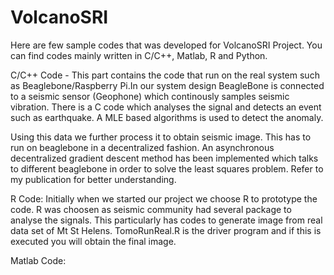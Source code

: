 # VolcanoSRI
Here are few sample codes that was developed for VolcanoSRI Project. You can find codes mainly written in C/C++, Matlab, R and Python.

C/C++ Code - This part contains the code that run on the real system such as Beaglebone/Raspberry Pi.In our system design BeagleBone is connected to a seismic sensor (Geophone) which continously samples seismic vibration. There is a C code which analyses the signal and detects an event such as earthquake. A MLE based algorithms is used to detect the anomaly.

Using this data we further process it to obtain seismic image. This has to run on beaglebone in a decentralized fashion. An asynchronous decentralized gradient descent method has been implemented which talks to different beaglebone in order to solve the least squares problem. Refer to my publication for better understanding.

R Code: Initially when we started our project we choose R to prototype the code. R was choosen as seismic community had several package to analyse the signals. This particularly has codes to generate image from real data set of Mt St Helens. TomoRunReal.R is the driver program and if this is executed you will obtain the final image.

Matlab Code:
